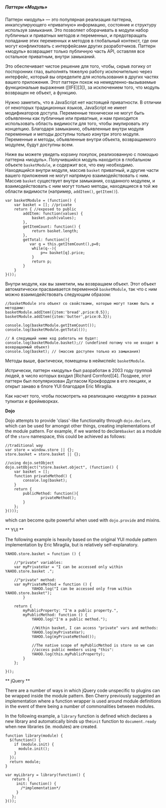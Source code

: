 ##### Паттерн «Модуль»

Паттерн «модуль» — это популярная реализация паттерна, инкапсулирующего «приватную»
информацию, состояние и структуру используя замыкания. Это позволяет оборачивать
в модули набор публичных и приватных методов и переменных, и предотвращать
попадание этих переменных и методов в глобальный контекст, где они могут
конфликтовать с интерфейсами других разработчиков. Паттерн «модуль» возвращает
только публичную часть API, оставляя все остальное приватным, внутри замыканий.

Это обеспечивает чистое решение для того, чтобы, скрыв логику от посторонних
глаз, выполнять тяжелую работу исключительно через интерфейс, который вы
определите для использования в других частях вашего приложения. Этот паттерн
похож на  немедленно-вызываемые функциональые выражения ([IIFE][3]), 
за исключением того, что модуль возвращен не объект, а функцию.

Нужно заметить, что в JavaScript нет настоящей приватности. В отличии
от некоторых традиционных языков, JavaScript не имеет модификаторов доступа.
Переменные технически не могут быть объявленны как публичные или приватные, и
нам приходится использовать область видимости для того, чтобы эмулировать эту
концепцию. Благодаря замыканию, объявленные внутри модуля переменные и методы
доступны только изнутри этого модуля. Переменные и методы, объявленные внутри
объекта, возвращаемого модулем, будут доступны всем.

Ниже вы можете увидеть корзину покупок, реализованную с помощью паттерна «модуль».
Получившийся модуль находится в глобальном объекте `basketModule`, и содержит
все, что ему необходимо. Находящийся внутри модуля, массив `basket` приватный,
и другие части вашего приложения не могут напрямую взаимодействовать с ним. 
Массив `basket` существует внутри замыкания, созданного модулем, и
взаимодействовать с ним могут только методы, находящиеся в той же области
видимости (например, `addItem()`, `getItem()`). 

    var basketModule = (function() {
        var basket = []; //private
        return { //exposed to public
            addItem: function(values) {
                basket.push(values);
            },
            getItemCount: function() {
                return basket.length;
            },
            getTotal: function(){
               var q = this.getItemCount(),p=0;
                while(q--){
                    p+= basket[q].price; 
                }
                return p;
            }
        }
    }());

Внутри модуля, как вы заметили, мы возвращаем объект. Этот объект автоматически
прасваивается переменной `basketModule`, так что с ним можно взаимодействовать
следующим образом:

    //basketModule это объект со свойствами, которые могут также быть и методами:
    basketModule.addItem({item:'bread',price:0.5});
    basketModule.addItem({item:'butter',price:0.3});
    
    console.log(basketModule.getItemCount());
    console.log(basketModule.getTotal());
    
    // А следующий ниже код работать не будет:
    console.log(basketModule.basket);// (undefined потому что не входит в вохвращаемый объект)
    console.log(basket); // (массив доступен только из замыкания)
    

Методы выше, фактически, помещены в неймспейс `basketModule`.

Истрически, паттерн «модуль» был разработан в 2003 году группой людей, в число
которых входил [Richard Cornford][4]. Позднее, этот паттерн был популяризован
Дугласом Крокфордом в его лекциях, и открыт занаво в блоге YUI благодаря Eric 
Miraglia.

Как насчет того, чтобы посмотреть на реализацию «модуля» в разных тулкитах
и фреймворках.

**Dojo** 

Dojo attempts to provide 'class'-like functionality through `dojo.declare`,
which can be used for amongst other things, creating implementations of the 
module pattern. For example, if we wanted to declare`basket` as a module of the
`store` namespace, this could be achieved as follows: 

    //traditional way
    var store = window.store || {};
    store.basket = store.basket || {};
    
    //using dojo.setObject
    dojo.setObject("store.basket.object", (function() {
        var basket = [];
        function privateMethod() {
            console.log(basket);
        }
        return {
            publicMethod: function(){
                    privateMethod();
            }
        };
    }()));
    

which can become quite powerful when used with `dojo.provide` and mixins. 

** YUI ** 

The following example is heavily based on the original YUI module pattern
implementation by Eric Miraglia, but is relatively self-explanatory.

    YAHOO.store.basket = function () {
    
        //"private" variables:
        var myPrivateVar = "I can be accessed only within YAHOO.store.basket .";
    
        //"private" method:
        var myPrivateMethod = function () {
                YAHOO.log("I can be accessed only from within YAHOO.store.basket");
            }
    
        return {
            myPublicProperty: "I'm a public property.",
            myPublicMethod: function () {
                YAHOO.log("I'm a public method.");
    
                //Within basket, I can access "private" vars and methods:
                YAHOO.log(myPrivateVar);
                YAHOO.log(myPrivateMethod());
    
                //The native scope of myPublicMethod is store so we can
                //access public members using "this":
                YAHOO.log(this.myPublicProperty);
            }
        };
    
    }();
    

** jQuery ** 

There are a number of ways in which jQuery code unspecific to plugins can be
wrapped inside the module pattern. Ben Cherry previously suggested an 
implementation where a function wrapper is used around module definitions in the
event of there being a number of commonalities between modules.

In the following example, a `library` function is defined which declares a new
library and automatically binds up the`init` function to `document.ready` when
new libraries (ie. modules) are created.

    function library(module) {
      $(function() {
        if (module.init) {
          module.init();
        }
      });
      return module;
    }
    
    var myLibrary = library(function() {
       return {
         init: function() {
           /*implementation*/
         }
       };
    }());